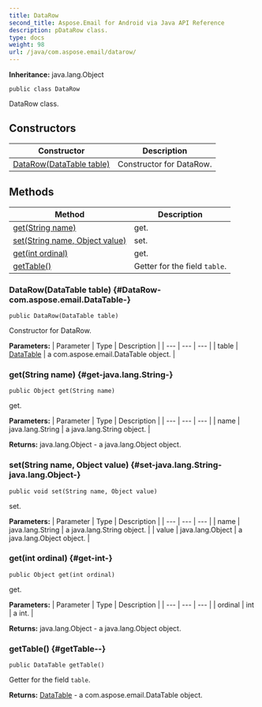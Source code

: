 ```yaml
---
title: DataRow
second_title: Aspose.Email for Android via Java API Reference
description: pDataRow class.
type: docs
weight: 98
url: /java/com.aspose.email/datarow/
---
```

**Inheritance:**
java.lang.Object
```
public class DataRow
```

DataRow class.
## Constructors

| Constructor | Description |
| --- | --- |
| [DataRow(DataTable table)](#DataRow-com.aspose.email.DataTable-) | Constructor for DataRow. |
## Methods

| Method | Description |
| --- | --- |
| [get(String name)](#get-java.lang.String-) | get. |
| [set(String name, Object value)](#set-java.lang.String-java.lang.Object-) | set. |
| [get(int ordinal)](#get-int-) | get. |
| [getTable()](#getTable--) | Getter for the field `table`. |
### DataRow(DataTable table) {#DataRow-com.aspose.email.DataTable-}
```
public DataRow(DataTable table)
```


Constructor for DataRow.

**Parameters:**
| Parameter | Type | Description |
| --- | --- | --- |
| table | [DataTable](../../com.aspose.email/datatable) | a com.aspose.email.DataTable object. |

### get(String name) {#get-java.lang.String-}
```
public Object get(String name)
```


get.

**Parameters:**
| Parameter | Type | Description |
| --- | --- | --- |
| name | java.lang.String | a java.lang.String object. |

**Returns:**
java.lang.Object - a java.lang.Object object.
### set(String name, Object value) {#set-java.lang.String-java.lang.Object-}
```
public void set(String name, Object value)
```


set.

**Parameters:**
| Parameter | Type | Description |
| --- | --- | --- |
| name | java.lang.String | a java.lang.String object. |
| value | java.lang.Object | a java.lang.Object object. |

### get(int ordinal) {#get-int-}
```
public Object get(int ordinal)
```


get.

**Parameters:**
| Parameter | Type | Description |
| --- | --- | --- |
| ordinal | int | a int. |

**Returns:**
java.lang.Object - a java.lang.Object object.
### getTable() {#getTable--}
```
public DataTable getTable()
```


Getter for the field `table`.

**Returns:**
[DataTable](../../com.aspose.email/datatable) - a com.aspose.email.DataTable object.
